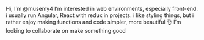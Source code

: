 
 Hi, I’m @musemy4
 I’m interested in web environments, especially front-end. 
 i usually run Angular, React with redux in projects. 
     i like styling things, but i rather enjoy making functions and code simpler, more beautiful
 👌 I’m looking to collaborate on make something good


<!---
musemy4/musemy4 is a ✨ special ✨ repository because its `README.md` (this file) appears on your GitHub profile.
You can click the Preview link to take a look at your changes.
--->
